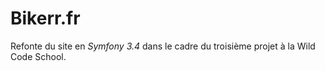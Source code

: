 # Bikerr.fr

Refonte du site en _Symfony 3.4_ dans le cadre du troisième projet à la Wild Code School.